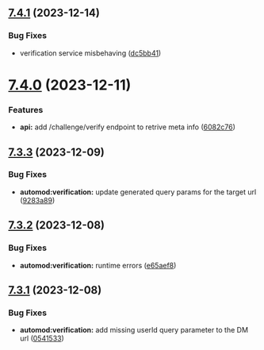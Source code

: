 ## [7.4.1](https://github.com/onesoft-sudo/sudobot/compare/v7.4.0...v7.4.1) (2023-12-14)


### Bug Fixes

* verification service misbehaving ([dc5bb41](https://github.com/onesoft-sudo/sudobot/commit/dc5bb411a5f928ff6d96a80ac066b2d9ee1319f5))



# [7.4.0](https://github.com/onesoft-sudo/sudobot/compare/v7.3.3...v7.4.0) (2023-12-11)


### Features

* **api:** add /challenge/verify endpoint to retrive meta info ([6082c76](https://github.com/onesoft-sudo/sudobot/commit/6082c7649d28958b5d76a42a6131ab60d9388f98))



## [7.3.3](https://github.com/onesoft-sudo/sudobot/compare/v7.3.2...v7.3.3) (2023-12-09)


### Bug Fixes

* **automod:verification:** update generated query params for the target url ([9283a89](https://github.com/onesoft-sudo/sudobot/commit/9283a89e620db590424664dec672ea79807ed694))



## [7.3.2](https://github.com/onesoft-sudo/sudobot/compare/v7.3.1...v7.3.2) (2023-12-08)


### Bug Fixes

* **automod:verification:** runtime errors ([e65aef8](https://github.com/onesoft-sudo/sudobot/commit/e65aef8989372cfcb6ddd5b4a42aca66d0d2ef21))



## [7.3.1](https://github.com/onesoft-sudo/sudobot/compare/v7.3.0...v7.3.1) (2023-12-08)


### Bug Fixes

* **automod:verification:** add missing userId query parameter to the DM url ([0541533](https://github.com/onesoft-sudo/sudobot/commit/0541533ee0ef89c930209ca52fb333dcdc4cf825))



